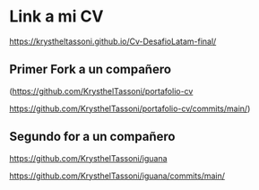 # Link a mi CV

https://krystheltassoni.github.io/Cv-DesafioLatam-final/

## Primer Fork a un compañero 

(https://github.com/KrysthelTassoni/portafolio-cv



https://github.com/KrysthelTassoni/portafolio-cv/commits/main/)

## Segundo for a un compañero

https://github.com/KrysthelTassoni/iguana


https://github.com/KrysthelTassoni/iguana/commits/main/ 

